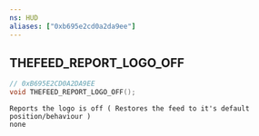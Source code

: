 ```yaml
---
ns: HUD
aliases: ["0xb695e2cd0a2da9ee"]
---
```

## THEFEED_REPORT_LOGO_OFF

```c
// 0xB695E2CD0A2DA9EE
void THEFEED_REPORT_LOGO_OFF();
```

```
Reports the logo is off ( Restores the feed to it's default position/behaviour )
none
```
